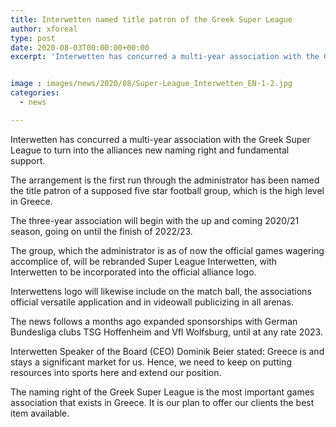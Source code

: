 ```yaml
---
title: Interwetten named title patron of the Greek Super League
author: xforeal 
type: post
date: 2020-08-03T00:00:00+00:00
excerpt: 'Interwetten has concurred a multi-year association with the Greek Super League to turn into the alliances new naming right and fundamental sponsor '


image : images/news/2020/08/Super-League_Interwetten_EN-1-2.jpg
categories:
  - news

---
```

Interwetten has concurred a multi-year association with the Greek Super League to turn into the alliances new naming right and fundamental support. 

The arrangement is the first run through the administrator has been named the title patron of a supposed five star football group, which is the high level in Greece. 

The three-year association will begin with the up and coming 2020/21 season, going on until the finish of 2022/23. 

The group, which the administrator is as of now the official games wagering accomplice of, will be rebranded Super League Interwetten, with Interwetten to be incorporated into the official alliance logo. 

Interwettens logo will likewise include on the match ball, the associations official versatile application and in videowall publicizing in all arenas. 

The news follows a months ago expanded sponsorships with German Bundesliga clubs TSG Hoffenheim and Vfl Wolfsburg, until at any rate 2023. 

Interwetten Speaker of the Board (CEO) Dominik Beier stated: Greece is and stays a significant market for us. Hence, we need to keep on putting resources into sports here and extend our position. 

The naming right of the Greek Super League is the most important games association that exists in Greece. It is our plan to offer our clients the best item available.